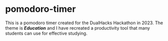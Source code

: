 # pomodoro-timer

This is a pomodoro timer created for the DualHacks Hackathon in 2023. The theme is **_Education_** and I have recreated a productivity tool that many students can use for effective studying.
